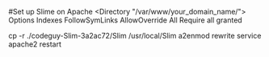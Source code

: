 #Set up Slime on Apache
   <Directory "/var/www/your_domain_name/">
        Options Indexes FollowSymLinks
        AllowOverride All
        Require all granted
    </Directory>
    
  cp -r ./codeguy-Slim-3a2ac72/Slim /usr/local/Slim
  a2enmod rewrite
  service apache2 restart
 
    
